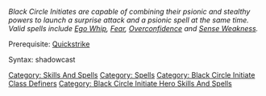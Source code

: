 *Black Circle Initiates are capable of combining their psionic and
stealthy powers to launch a surprise attack and a psionic spell at the
same time. Valid spells include [Ego Whip](Ego_Whip "wikilink"),
[Fear](Fear "wikilink"), [Overconfidence](Overconfidence "wikilink") and
[Sense Weakness](Sense_Weakness "wikilink").*

Prerequisite: [Quickstrike](Quickstrike "wikilink")

Syntax: shadowcast <spell> <enemy>

[Category: Skills And Spells](Category:_Skills_And_Spells "wikilink")
[Category: Spells](Category:_Spells "wikilink") [Category: Black Circle
Initiate Class
Definers](Category:_Black_Circle_Initiate_Class_Definers "wikilink")
[Category: Black Circle Initiate Hero Skills And
Spells](Category:_Black_Circle_Initiate_Hero_Skills_And_Spells "wikilink")
